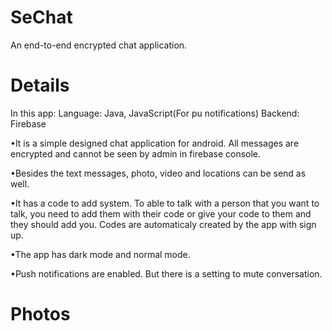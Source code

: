 # SeChat
An end-to-end encrypted chat application.

# Details

In this app:
Language: Java, JavaScript(For pu notifications)
Backend: Firebase

•It is a simple designed chat application for android. All messages are encrypted and cannot be seen by admin in firebase console. 

•Besides the text messages, photo, video and locations can be send as well.

•It has a code to add system. To able to talk with a person that you want to talk, you need to add them with their code or give your code to them and they should add you.
Codes are automaticaly created by the app with sign up. 

•The app has dark mode and normal mode.

•Push notifications are enabled. But there is a setting to mute conversation.

# Photos

